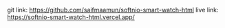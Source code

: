 git link: https://github.com/saifmaamun/softnio-smart-watch-html
live link: https://softnio-smart-watch-html.vercel.app/
